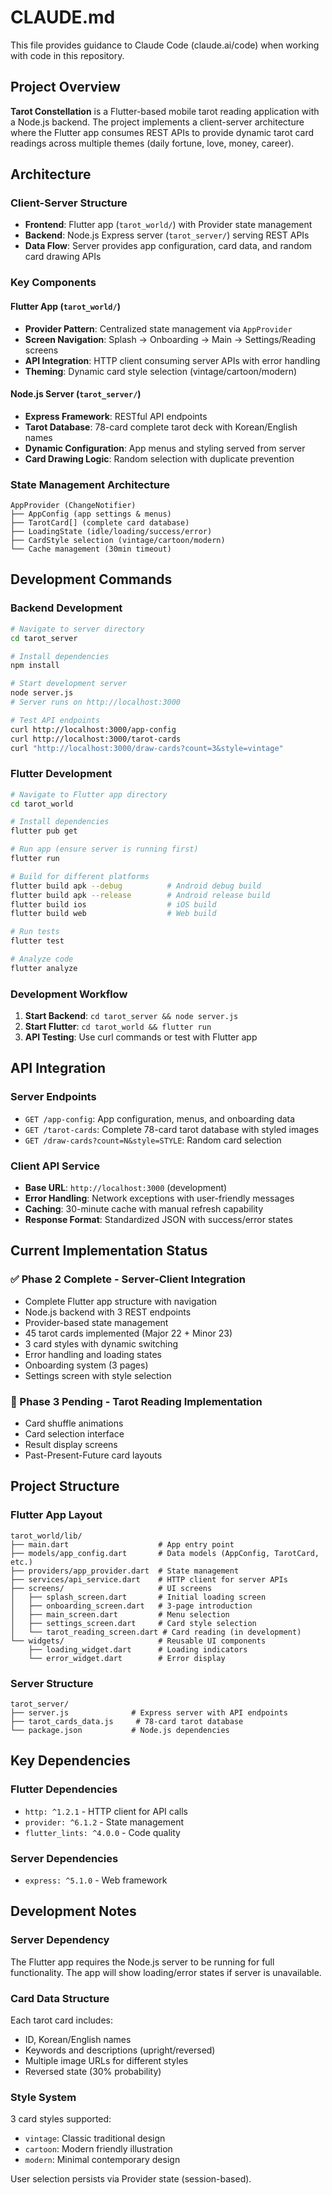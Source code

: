 # CLAUDE.md

This file provides guidance to Claude Code (claude.ai/code) when working with code in this repository.

## Project Overview

**Tarot Constellation** is a Flutter-based mobile tarot reading application with a Node.js backend. The project implements a client-server architecture where the Flutter app consumes REST APIs to provide dynamic tarot card readings across multiple themes (daily fortune, love, money, career).

## Architecture

### Client-Server Structure
- **Frontend**: Flutter app (`tarot_world/`) with Provider state management
- **Backend**: Node.js Express server (`tarot_server/`) serving REST APIs
- **Data Flow**: Server provides app configuration, card data, and random card drawing APIs

### Key Components

#### Flutter App (`tarot_world/`)
- **Provider Pattern**: Centralized state management via `AppProvider`
- **Screen Navigation**: Splash → Onboarding → Main → Settings/Reading screens
- **API Integration**: HTTP client consuming server APIs with error handling
- **Theming**: Dynamic card style selection (vintage/cartoon/modern)

#### Node.js Server (`tarot_server/`)
- **Express Framework**: RESTful API endpoints
- **Tarot Database**: 78-card complete tarot deck with Korean/English names
- **Dynamic Configuration**: App menus and styling served from server
- **Card Drawing Logic**: Random selection with duplicate prevention

### State Management Architecture
```
AppProvider (ChangeNotifier)
├── AppConfig (app settings & menus)  
├── TarotCard[] (complete card database)
├── LoadingState (idle/loading/success/error)
├── CardStyle selection (vintage/cartoon/modern)
└── Cache management (30min timeout)
```

## Development Commands

### Backend Development
```bash
# Navigate to server directory
cd tarot_server

# Install dependencies
npm install

# Start development server
node server.js
# Server runs on http://localhost:3000

# Test API endpoints
curl http://localhost:3000/app-config
curl http://localhost:3000/tarot-cards  
curl "http://localhost:3000/draw-cards?count=3&style=vintage"
```

### Flutter Development
```bash
# Navigate to Flutter app directory
cd tarot_world

# Install dependencies
flutter pub get

# Run app (ensure server is running first)
flutter run

# Build for different platforms
flutter build apk --debug          # Android debug build
flutter build apk --release        # Android release build  
flutter build ios                  # iOS build
flutter build web                  # Web build

# Run tests
flutter test

# Analyze code
flutter analyze
```

### Development Workflow
1. **Start Backend**: `cd tarot_server && node server.js`
2. **Start Flutter**: `cd tarot_world && flutter run`
3. **API Testing**: Use curl commands or test with Flutter app

## API Integration

### Server Endpoints
- `GET /app-config`: App configuration, menus, and onboarding data
- `GET /tarot-cards`: Complete 78-card tarot database with styled images
- `GET /draw-cards?count=N&style=STYLE`: Random card selection

### Client API Service
- **Base URL**: `http://localhost:3000` (development)
- **Error Handling**: Network exceptions with user-friendly messages
- **Caching**: 30-minute cache with manual refresh capability
- **Response Format**: Standardized JSON with success/error states

## Current Implementation Status

### ✅ Phase 2 Complete - Server-Client Integration
- Complete Flutter app structure with navigation
- Node.js backend with 3 REST endpoints
- Provider-based state management
- 45 tarot cards implemented (Major 22 + Minor 23)
- 3 card styles with dynamic switching
- Error handling and loading states
- Onboarding system (3 pages)
- Settings screen with style selection

### 🔧 Phase 3 Pending - Tarot Reading Implementation  
- Card shuffle animations
- Card selection interface
- Result display screens
- Past-Present-Future card layouts

## Project Structure

### Flutter App Layout
```
tarot_world/lib/
├── main.dart                    # App entry point
├── models/app_config.dart       # Data models (AppConfig, TarotCard, etc.)
├── providers/app_provider.dart  # State management
├── services/api_service.dart    # HTTP client for server APIs
├── screens/                     # UI screens
│   ├── splash_screen.dart       # Initial loading screen
│   ├── onboarding_screen.dart   # 3-page introduction
│   ├── main_screen.dart         # Menu selection
│   ├── settings_screen.dart     # Card style selection
│   └── tarot_reading_screen.dart # Card reading (in development)
└── widgets/                     # Reusable UI components
    ├── loading_widget.dart      # Loading indicators
    └── error_widget.dart        # Error display
```

### Server Structure
```
tarot_server/
├── server.js              # Express server with API endpoints
├── tarot_cards_data.js     # 78-card tarot database
└── package.json           # Node.js dependencies
```

## Key Dependencies

### Flutter Dependencies
- `http: ^1.2.1` - HTTP client for API calls
- `provider: ^6.1.2` - State management
- `flutter_lints: ^4.0.0` - Code quality

### Server Dependencies  
- `express: ^5.1.0` - Web framework

## Development Notes

### Server Dependency
The Flutter app requires the Node.js server to be running for full functionality. The app will show loading/error states if server is unavailable.

### Card Data Structure
Each tarot card includes:
- ID, Korean/English names
- Keywords and descriptions (upright/reversed)  
- Multiple image URLs for different styles
- Reversed state (30% probability)

### Style System
3 card styles supported:
- `vintage`: Classic traditional design
- `cartoon`: Modern friendly illustration  
- `modern`: Minimal contemporary design

User selection persists via Provider state (session-based).